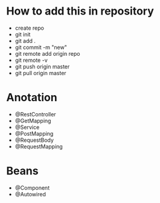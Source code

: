 # How to add this in repository
- create repo
- git init 
- git add .
- git commit -m "new"
- git remote add origin repo
- git remote -v
- git push origin master
- git pull origin master
# Anotation
- @RestController
- @GetMapping
- @Service
- @PostMapping
- @RequestBody
- @RequestMapping
# Beans 
- @Component
- @Autowired

